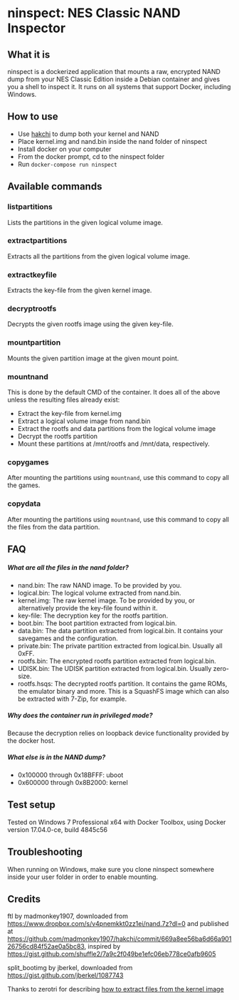 # ninspect: NES Classic NAND Inspector

## What it is

ninspect is a dockerized application that mounts  a raw, encrypted NAND dump from your NES Classic Edition inside a
Debian container and gives you a shell to inspect it. It runs on all systems that support Docker, including Windows.

## How to use

- Use [hakchi](https://github.com/madmonkey1907/hakchi) to dump both your kernel and NAND
- Place kernel.img and nand.bin inside the nand folder of ninspect
- Install docker on your computer
- From the docker prompt, cd to the ninspect folder
- Run `docker-compose run ninspect`

## Available commands

### listpartitions

Lists the partitions in the given logical volume image.

### extractpartitions

Extracts all the partitions from the given logical volume image.

### extractkeyfile

Extracts the key-file from the given kernel image.

### decryptrootfs

Decrypts the given rootfs image using the given key-file.

### mountpartition

Mounts the given partition image at the given mount point. 

### mountnand

This is done by the default CMD of the container. It does all of the above unless the resulting files already exist:

- Extract the key-file from kernel.img
- Extract a logical volume image from nand.bin
- Extract the rootfs and data partitions from the logical volume image
- Decrypt the rootfs partition
- Mount these partitions at /mnt/rootfs and /mnt/data, respectively.

### copygames

After mounting the partitions using `mountnand`, use this command to copy all the games.

### copydata

After mounting the partitions using `mountnand`, use this command to copy all the files from the data partition.

## FAQ

##### What are all the files in the nand folder?

- nand.bin: The raw NAND image. To be provided by you.
- logical.bin: The logical volume extracted from nand.bin.
- kernel.img: The raw kernel image. To be provided by you, or alternatively provide the key-file found within it.
- key-file: The decryption key for the rootfs partition.
- boot.bin: The boot partition extracted from logical.bin.
- data.bin: The data partition extracted from logical.bin. It contains your savegames and the configuration.
- private.bin: The private partition extracted from logical.bin. Usually all 0xFF.
- rootfs.bin: The encrypted rootfs partition extracted from logical.bin.
- UDISK.bin: The UDISK partition extracted from logical.bin. Usually zero-size.
- rootfs.hsqs: The decrypted rootfs partition. It contains the game ROMs, the emulator binary and more. This is a
SquashFS image which can also be extracted with 7-Zip, for example.

##### Why does the container run in privileged mode?

Because the decryption relies on loopback device functionality provided by the docker host.

##### What else is in the NAND dump?

- 0x100000 through 0x18BFFF: uboot
- 0x600000 through 0x8B2000: kernel

## Test setup

Tested on Windows 7 Professional x64 with Docker Toolbox, using Docker version 17.04.0-ce, build 4845c56

## Troubleshooting

When running on Windows, make sure you clone ninspect somewhere inside your user folder in order to enable mounting. 

## Credits

ftl by madmonkey1907, downloaded from <https://www.dropbox.com/s/v4pnemkkt0zz1ei/nand.7z?dl=0> and published at
<https://github.com/madmonkey1907/hakchi/commit/669a8ee56ba6d66a90126756cd84f52ae0a5bc83>, inspired by
<https://gist.github.com/shuffle2/7a9c2f049be1efc06eb778ce0afb9605>

split_bootimg by jberkel, downloaded from <https://gist.github.com/jberkel/1087743>

Thanks to zerotri for describing [how to extract files from the kernel image](https://www.reddit.com/r/nintendo/comments/5cgbkm/linux_on_nes_classic_mini_current_progress_and/)